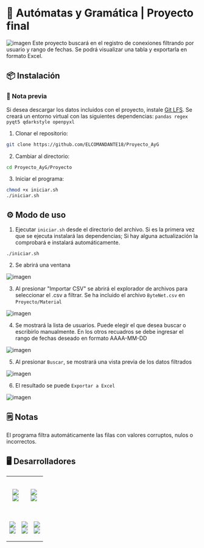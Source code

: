 # 🤖 Autómatas y Gramática | Proyecto final
![imagen](https://github.com/ELCOMANDANTE18/Proyecto_AyG/assets/96461803/a4735d77-0cd8-441c-933a-21f05ba12234)
Este proyecto buscará en el registro de conexiones filtrando por usuario y rango de fechas. Se podrá visualizar una tabla y exportarla en formato Excel.
## 📦 Instalación
### 📝 Nota previa
Si desea descargar los datos incluidos con el proyecto, instale [Git LFS](https://git-lfs.com/).
Se creará un entorno virtual con las siguientes dependencias: `pandas regex pyqt5 qdarkstyle openpyxl`
1. Clonar el repositorio:
```bash
git clone https://github.com/ELCOMANDANTE18/Proyecto_AyG
```
2. Cambiar al directorio:
```bash
cd Proyecto_AyG/Proyecto
```
3. Iniciar el programa:
```bash
chmod +x iniciar.sh
./iniciar.sh
```
## ⚙️ Modo de uso
1. Ejecutar `iniciar.sh` desde el directorio del archivo. Si es la primera vez que se ejecuta instalará las dependencias; Si hay alguna actualización la comprobará e instalará automáticamente.
```
./iniciar.sh
```
2. Se abrirá una ventana

![imagen](https://github.com/ELCOMANDANTE18/Proyecto_AyG/assets/96461803/b214daf8-7e59-4aed-851f-62bb73b28969)

3. Al presionar "Importar CSV" se abrirá el explorador de archivos para seleccionar el .csv a filtrar. Se ha incluido el archivo `ByteNet.csv` en `Proyecto/Material`

![imagen](https://github.com/ELCOMANDANTE18/Proyecto_AyG/assets/96461803/a81306e3-89bf-4adf-a6a5-53764ee96328)

4. Se mostrará la lista de usuarios. Puede elegir el que desea buscar o escribirlo manualmente. En los otros recuadros se debe ingresar el rango de fechas deseado en formato AAAA-MM-DD

![imagen](https://github.com/ELCOMANDANTE18/Proyecto_AyG/assets/96461803/4cf3b462-5fea-4089-9e35-71142049f037)

5. Al presionar `Buscar`, se mostrará una vista previa de los datos filtrados

![imagen](https://github.com/ELCOMANDANTE18/Proyecto_AyG/assets/96461803/82dedcec-dfdf-4a33-8c2a-ad69886ac531)

6. El resultado se puede `Exportar a Excel`

![imagen](https://github.com/ELCOMANDANTE18/Proyecto_AyG/assets/96461803/a36010dc-2843-4085-bbdc-eaf5aa553154)

## 🗒️ Notas
El programa filtra automáticamente las filas con valores corruptos, nulos o incorrectos.
## 🖥️ Desarrolladores
<table>
  <tr>
    <td colspan="3">
      <!-- Víctor Benjamín Giménez -->
      <div align="justify">
        <!-- Profile -->
        <p align="center">
          <samp>
            <b>
              <br>
              <img src="https://images.weserv.nl/?url=https://avatars.githubusercontent.com/u/90203317?v=latest&h=128&w=128&fit=cover&mask=circle&maxage=7d">
            </b>
            <br>
            <img src="https://readme-typing-svg.herokuapp.com/?font=Iosevka&duration=3000&pause=1000&color=FFFFFF&center=true&background=00000080&width=435&lines=Victor+Benjam%C3%ADn+Gim%C3%A9nez;Legajo%3A+61174;vb.gimenez%40alumno.um.edu.ar">
          </samp>
        </p>
      </div>
    </td>
    <td colspan="3">
      <!-- Adriano Gabriel Tisera Aguilera -->
      <div align="justify">
        <!-- Profile -->
        <p align="center">
          <samp>
            <b>
              <br>
              <img src="https://images.weserv.nl/?url=https://avatars.githubusercontent.com/u/96461803?v=latest&h=128&w=128&fit=cover&mask=circle&maxage=1s">
            </b>
            <br>
            <img src="https://readme-typing-svg.herokuapp.com/?font=Iosevka&duration=3000&pause=1000&color=FFFFFF&center=true&background=00000080&width=435&lines=Adriano+Gabriel+Tisera+Aguilera;Legajo%3A+59059;ag.tisera%40alumno.um.edu.ar">
            <br>
            <b>
            </b>
          </samp>
        </p>
      </div>
    </td>
  </tr>
  <tr>
    <td colspan="2">
      <!-- Facundo Gabriel Mala Palleres -->
      <div align="justify">
        <!-- Profile -->
        <p align="center">
          <samp>
            <b>
              <br>
              <img src="https://images.weserv.nl/?url=https://avatars.githubusercontent.com/u/102122973?v=latest&h=128&w=128&fit=cover&mask=circle&maxage=7d">
            </b>
            <br>
            <img src="https://readme-typing-svg.herokuapp.com/?font=Iosevka&duration=3000&pause=1000&color=FFFFFF&center=true&background=00000080&width=435&lines=Facundo+Gabriel+Mala+Palleres;Legajo%3A+61244;f.mala%40alumno.um.edu.ar">
            <br>
            <b>
            </b>
          </samp>
        </p>
      </div>
    </td>
    <td colspan="2">
      <!-- Matías Agustín Pérez -->
      <div align="justify">
        <!-- Profile -->
        <p align="center">
          <samp>
            <b>
              <br>
              <img src="https://images.weserv.nl/?url=https://avatars.githubusercontent.com/u/90203616?v=latest&h=128&w=128&fit=cover&mask=circle&maxage=7d">
            </b>
            <br>
            <img src="https://readme-typing-svg.herokuapp.com/?font=Iosevka&duration=3000&pause=1000&color=FFFFFF&center=true&background=00000080&width=435&lines=Matías+Agustín+Pérez;Legajo%3A+61218;maag.perez%40alumno.um.edu.ar">
            <br>
            <b>
            </b>
          </samp>
        </p>
      </div>
    </td>
    <td colspan="2">
      <!-- Anna Clara Páez Rocha -->
      <div align="justify">
        <!-- Profile -->
        <p align="center">
          <samp>
            <b>
              <br>
              <img src="https://images.weserv.nl/?url=https://avatars.githubusercontent.com/u/102602385?v=latest&h=128&w=128&fit=cover&mask=circle&maxage=7d">
            </b>
            <br>
            <img src="https://readme-typing-svg.herokuapp.com/?font=Iosevka&duration=3000&pause=1000&color=FFFFFF&center=true&background=00000080&width=435&lines=Anna+Clara+Páez+Rocha;Legajo%3A+61164;ac.paez%40alumno.um.edu.ar">
            <br>
            <b>
            </b>
          </samp>
        </p>
      </div>
    </td>
  </tr>
</table>

